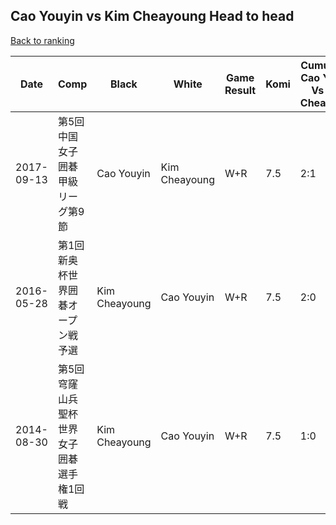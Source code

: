 ## Cao Youyin vs Kim Cheayoung Head to head

[Back to ranking](../../index.md)




| **Date** | **Comp** | **Black** | **White** | **Game Result** | **Komi** | **Cumulative Cao Youyin Vs Kim Cheayoung** | **Cao Youyin Streak** | **Kim Cheayoung Streak** | 
| --- | --- | --- | --- | --- | --- | --- | --- | --- |
| 2017-09-13 | 第5回中国女子囲碁甲級リーグ第9節 | Cao Youyin | Kim Cheayoung | W+R | 7.5 | 2:1 | 0 | 1 | 
| 2016-05-28 | 第1回新奥杯世界囲碁オープン戦予選 | Kim Cheayoung | Cao Youyin | W+R | 7.5 | 2:0 | 2 | 0 | 
| 2014-08-30 | 第5回穹窿山兵聖杯世界女子囲碁選手権1回戦 | Kim Cheayoung | Cao Youyin | W+R | 7.5 | 1:0 | 1 | 0 |




